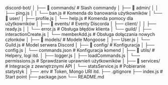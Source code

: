 discord-bot/
│
├── 📁 commands/             # Slash commandy
│   ├── 📁 admin/
│   │   ├── ping.js
│   │   └── ban.js           # Komenda do banowania użytkowników
│   └── 📁 user/
│       ├── profile.js
│       └── help.js          # Komenda pomocy dla użytkowników
│
├── 📁 events/               # Eventy Discorda
│   ├── client/
│   │   ├── ready.js
│   │   └── error.js         # Obsługa błędów klienta
│   └── guild/
│       ├── interactionCreate.js
│       └── memberAdd.js     # Obsługa dołączania nowych członków
│
├── 📁 models/               # Modele Mongoose
│   ├── User.js
│   └── Guild.js             # Model serwera Discord
│
├── 📁 config/               # Konfiguracja
│   ├── config.js
│   └── commands.json        # Konfiguracja komend
│
├── 📁 utils/                # Helpery, logi itd.
│   ├── logger.js
│   ├── loadCommands.js
│   └── permissions.js       # Sprawdzanie uprawnień użytkowników
│
├── 📁 services/             # Integracje z zewnętrznymi API
│   └── statsService.js      # Pobieranie statystyk
│
├── .env                     # Token, Mongo URI itd.
├── .gitignore
├── index.js                 # Start point
├── package.json
└── README.md


